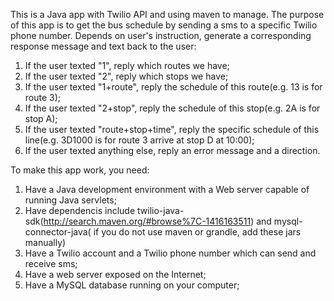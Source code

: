 This is a Java app with Twilio API and using maven to manage. 
The purpose of this app is to get the bus schedule by sending a sms to a specific Twilio phone number. Depends on user's instruction, generate a corresponding response message and text back to the user:
  1. If the user texted "1", reply which routes we have; 
  2. If the user texted "2", reply which stops we have; 
  3. If the user texted "1+route", reply the schedule of this route(e.g. 13 is for route 3); 
  4. If the user texted "2+stop", reply the schedule of this stop(e.g. 2A is for stop A); 
  5. If the user texted "route+stop+time", reply the specific schedule of this line(e.g. 3D1000 is for route 3 arrive at stop D at 10:00); 
  6. If the user texted anything else, reply an error message and a direction.
	
To make this app work, you need: 
  1. Have a Java development environment with a Web server capable of running Java servlets;
  2. Have dependencis include twilio-java-sdk(http://search.maven.org/#browse%7C-1416163511) and mysql-connector-java( if you do not use maven or grandle, add these jars manually)
  3. Have a Twilio account and a Twilio phone number which can send and receive sms;
  4. Have a web server exposed on the Internet;
  5. Have a MySQL database running on your computer;

